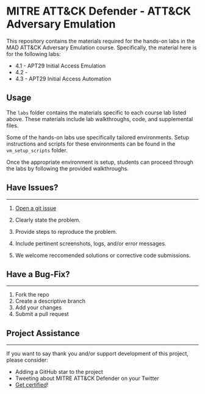 # MITRE ATT&CK Defender - ATT&CK Adversary Emulation

This repository contains the materials required for the hands-on labs in the MAD ATT&CK Adversary Emulation course.
Specifically, the material here is for the following labs:
- 4.1 - APT29 Initial Access Emulation
- 4.2 - 
- 4.3 - APT29 Initial Access Automation

## Usage

The `labs` folder contains the materials specific to each course lab listed above. These materials include lab walkthroughs, code, and supplemental files.

Some of the hands-on labs use specifically tailored environments. Setup instructions and scripts for these environments can be found in the `vm_setup_scripts` folder.

Once the appropriate environment is setup, students can proceed through the labs by following the provided walkthroughs.

## Have Issues?

---

1. [Open a git issue](https://docs.github.com/en/issues/tracking-your-work-with-issues/creating-an-issue)

2. Clearly state the problem.

3. Provide steps to reproduce the problem.

4. Include pertinent screenshots, logs, and/or error messages.

5. We welcome reccomended solutions or corrective code submissions.

## Have a Bug-Fix?

---

1. Fork the repo
2. Create a descriptive branch
3. Add your changes
4. Submit a pull request

## Project Assistance

---

If you want to say thank you and/or support  development of this project, please consider:

- Adding a GitHub star to the project
- Tweeting about MITRE ATT&CK Defender on your Twitter
- [Get certified](https://mad-subscriptions.mitre-engenuity.org/eWeb/DynamicPage.aspx?Action=Add&ObjectKeyFROM=1A83491A-9853-4C87-86A4-F7D95601C2E2&WebCode=ProdDetailAdd&DoNotSave=yes&ParentObject=CentralizedOrderEntry&ParentDataObject=Invoice%20Detail&ivd_formkey=69202792-63d7-4ba2-bf4e-a0da41270555&ivd_cst_key=00000000-0000-0000-0000-000000000000&ivd_cst_ship_key=00000000-0000-0000-0000-000000000000&ivd_prc_prd_key=9ea6b3e3-b7a9-40f1-b101-8facae969026)!
